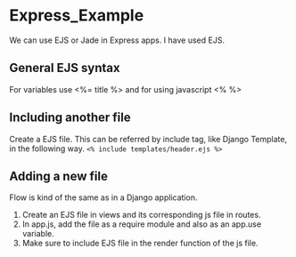 # Express_Example
We can use EJS or Jade in Express apps. I have used EJS.

## General EJS syntax
For variables use <%= title %> and for using javascript <% %>
## Including another file
Create a EJS file. This can be referred by include tag, like Django Template, in the following way.
``` <% include templates/header.ejs %> ```
## Adding a new file
Flow is kind of the same as in a Django application. 
1. Create an EJS file in views and its corresponding js file in routes. 
2. In app.js, add the file as a require module and also as an app.use variable.  
3. Make sure to include EJS file in the render function of the js file.
